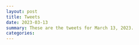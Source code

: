 ```yaml
---
layout: post
title: Tweets
date: 2023-03-13
summary: These are the tweets for March 13, 2023.
categories:
---
```


